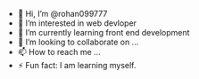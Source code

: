 - 👋 Hi, I’m @rohan099777
- 👀 I’m interested in web devloper
- 🌱 I’m currently learning front end development
- 💞️ I’m looking to collaborate on ...
- 📫 How to reach me ...
- ⚡ Fun fact:  I am learning myself.

<!---
rohan099777/rohan099777 is a ✨ special ✨ repository because its `README.md` (this file) appears on your GitHub profile.
You can click the Preview link to take a look at your changes.
--->
